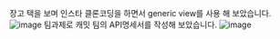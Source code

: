 장고 택을 보며 인스타 클론코딩을 하면서 generic view를 사용 해 보았습니다.
![image](https://user-images.githubusercontent.com/101690974/182509568-a686c324-89c5-4a14-a6d6-f1f4064221db.png)
팀과제로 캐밋 팀의 API명세서를 작성해 보았습니다.
![image](https://user-images.githubusercontent.com/101690974/182509689-3ecf5c12-c6f8-421b-a77d-b3c88f084a9c.png)
